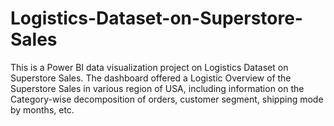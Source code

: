 # Logistics-Dataset-on-Superstore-Sales
This is a Power BI data visualization project on Logistics Dataset on Superstore Sales. The dashboard offered a Logistic Overview of the Superstore Sales in various region of USA, including information on the Category-wise decomposition of orders, customer segment, shipping mode by months, etc.
